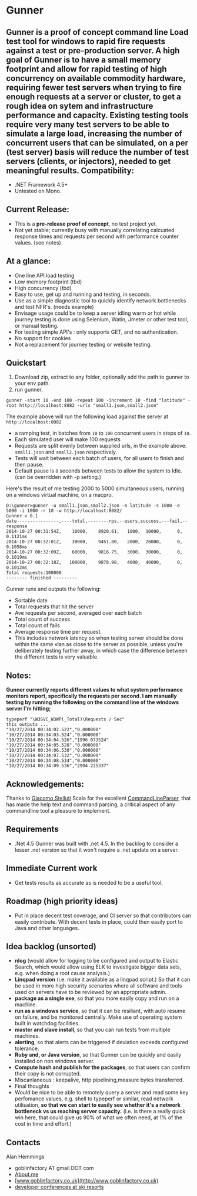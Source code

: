 Gunner
====

Gunner is a proof of concept command line Load test tool for windows to rapid fire requests against a test or pre-production server. 
A high goal of Gunner is to have a small memory footprint and allow for rapid testing of high concurrency on available commodity hardware, requiring fewer test servers when trying to fire enough requests at a server or cluster, to get a rough idea on sytem and infrastructure performance and capacity. 
Existing testing tools require very many test servers to be able to simulate a large load, increasing the number of concurrent users that can be simulated, on a per (test server) basis will reduce the number of test servers (clients, or injectors), needed to get meaningful results.
Compatibility:
---
- .NET Framework 4.5+
- Untested on Mono.  

Current Release:
---
- This is a __pre-release proof of concept__, no test project yet.
- Not yet stable; currently busy with manually correlating calcuated response times and requests per second with performance counter values. (see notes)

At a glance:
---
- One line API load testing
- Low memory footprint (tbd)
- High concurrency (tbd)
- Easy to use, get up and running and testing, in seconds.
- Use as a simple diagnostic tool to quickly identify network bottlenecks and test NFR's. (needs example)
- Envisage usage could be to keep a server idling warm or hot while journey testing is done using Selenium, Watin, Jmeter or other test tool, or manual testing.
- For testing simple API's : only supports GET, and no authentication. 
- No support for cookies
- Not a replacement for journey testing or website testing.


Quickstart
----------

1.	Download zip, extract to any folder, optionally add the path to gunner to your env path.
1.	run gunner.

``gunner -start 10 -end 100 -repeat 100 -increment 10 -find "latitude" -root http://localhost:8082 -urls "small1.json,small2.json"`` 

The example above will run the following load against the server at ``http://localhost:8082`` 

- a ramping test, in batches from ``10`` to ``100`` concurrent users in steps of ``10``.
- Each simulated user will make 100 requests 
- Requests are split evenly between supplied urls, in the example above: ``small1.json`` and ``small2.json`` respectively.
- Tests will wait between each batch of users, for all users to finish and then pause.
- Default pause is ``8`` seconds between tests to allow the system to Idle. (can be overridden with -p setting.)

Here's the result of me testing 2000 to 5000 simultaneous users, running on a windows virtual machine, on a macpro.

	D:\gunner>gunner -u small1.json,small2.json -n latitude -s 1000 -e 5000 -i 1000 -r 10 -w http://localhost:8082/
	Gunner v 0.1
	date----------------,----total,--------rps,--users,success,---fail,--response
	2014-10-27 00:31:54Z,    10000,    8920.61,   1000,  10000,      0,  0.1121ms
	2014-10-27 00:32:01Z,    30000,    9451.80,   2000,  20000,      0,  0.1058ms
	2014-10-27 00:32:09Z,    60000,    9816.75,   3000,  30000,      0,  0.1019ms
	2014-10-27 00:32:18Z,   100000,    9878.98,   4000,  40000,      0,  0.1012ms
	Total requests:100000
	-------- finished ---------
 
Gunner runs and outputs the following:

- Sortable date
- Total requests that hit the server
- Ave requests per second, averaged over each batch
- Total count of success
- Total count of fails
- Average response time per request. 
 - This includes network latency so when testing server should be done within the same vlan as close to the server as possible, unless you're deliberately testing further away, in which case the difference between the different tests is very valuable.

Notes:
---
**__Gunner currently reports different values to what system performance monitors report, specifically the requests per second. I am manually testing by running the following on the command line of the windows server I'm hitting;__**


	typeperf "\W3SVC_W3WP(_Total)\Requests / Sec"
	this outputs ... 
	"10/27/2014 00:34:02.522","0.000000"
	"10/27/2014 00:34:03.524","0.000000"
	"10/27/2014 00:34:04.526","1996.073524"
	"10/27/2014 00:34:05.528","0.000000"
	"10/27/2014 00:34:06.530","0.000000"
	"10/27/2014 00:34:07.532","0.000000"
	"10/27/2014 00:34:08.534","0.000000"
	"10/27/2014 00:34:09.536","2994.225337"



Acknowledgements:
---
Thanks to [Giacomo Stelluti](https://github.com/gsscoder) Scala for the excellent [CommandLineParser](https://github.com/gsscoder/commandline/wiki/Quickstart), that has made the help text and command parsing, a critical aspect of any commandline tool a pleasure to implement.


Requirements
---
* .Net 4.5
	Gunner was built with .net 4.5. In the backlog to consider a lesser .net version so that it won't require a .net update on a server.


Immediate Current work
---

 - Get tests results as accurate as is needed to be a useful tool.

Roadmap (high priority ideas)
---

 - Put in place decent test coverage, and CI server so that contributors can easily contribute. With decent tests in place, could then easily port to Java and other languages.


Idea backlog (unsorted)
---
  - __nlog__ (would allow for logging to be configured and output to Elastic Search, which would allow using ELK to investigate bigger data sets, e.g. when doing a root cause analysis.)
  - __Linqpad version__ (i.e. make it available as a linqpad script.) So that it can be used in more high security scenarios where all software and tools used on servers have to be reviewed by an appropriate admin. 
  - __package as a single exe__, so that you more easily copy and run on a machine.
  - __run as a windows service__, so that it can be resiliant, with auto resume on failure, and be monitored centrally. Make use of operating system built in watchdog facilities.
  - __master and slave install__, so that you can run tests from multiple machines.
  - __alerting__, so that alerts can be triggered if deviation exceeds configured tolerance.
  - __Ruby and, or Java version__, so that Gunner can be quickly and easily installed on non windows server. 
  - __Compute hash and publish for the packages__, so that users can confirm their copy is not corrupted.
  - Miscanlaneous : keepalive, http pipelining,measure bytes transferred. 
  - Final thoughts
   - Would be nice to be able to remotely query a server and read some key perfomance values, e.g. shell to typeperf or similar, read network utilisation, __so that we can start to easily see whether it's a network bottleneck vs us reaching server capacity.__ (i.e. is there a really quick win here, that could give us 90% of what we often need, at 1% of the cost in time and effort.)
 

Contacts
---
Alan Hemmings

  - goblinfactory AT gmail DOT com
  - [About.me](http://about.me/alanhemmings)
  - [www.goblinfactory.co.uk](http://www.goblinfactory.co.uk)
  - [developer conferences at ski resorts](http://www.snowcode.com)
